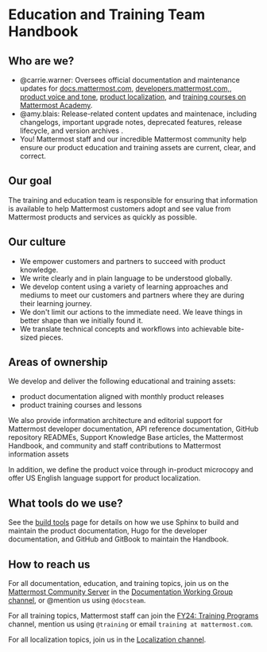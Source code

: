 # Education and Training Team Handbook

## Who are we?
- @carrie.warner: Oversees official documentation and maintenance updates for [docs.mattermost.com](https://docs.mattermost.com/), [developers.mattermost.com,](https://developers.mattermost.com/), [product voice and tone](operations/research-and-development/product/technical-writing-team-handbook/user-interface-text-guidelines#in-product-copy), [product localization](contributors/join-us/localization), and [training courses on Mattermost Academy](https://academy.mattermost.com/).
- @amy.blais: Release-related content updates and maintenace, including changelogs, important upgrade notes, deprecated features, release lifecycle, and version archives .
- You! Mattermost staff and our incredible Mattermost community help ensure our product education and training assets are current, clear, and correct.

## Our goal

The training and education team is responsible for ensuring that information is available to help Mattermost customers adopt and see value from Mattermost products and services as quickly as possible.

## Our culture

- We empower customers and partners to succeed with product knowledge.
- We write clearly and in plain language to be understood globally.
- We develop content using a variety of learning approaches and mediums to meet our customers and partners where they are during their learning journey.
- We don't limit our actions to the immediate need. We leave things in better shape than we initially found it.
- We translate technical concepts and workflows into achievable bite-sized pieces.

## Areas of ownership

We develop and deliver the following educational and training assets:
- product documentation aligned with monthly product releases
- product training courses and lessons

We also provide information architecture and editorial support for Mattermost developer documentation, API reference documentation, GitHub repository READMEs, Support Knowledge Base articles, the Mattermost Handbook, and community and staff contributions to Mattermost information assets

In addition, we define the product voice through in-product microcopy and offer US English language support for product localization.

## What tools do we use?

See the [build tools](https://handbook.mattermost.com/operations/research-and-development/product/technical-writing-team-handbook/product-docs-build-tools) page for details on how we use Sphinx to build and maintain the product documentation, Hugo for the developer documentation, and GitHub and GitBook to maintain the Handbook.

## How to reach us

For all documentation, education, and training topics, join us on the [Mattermost Community Server](https://community.mattermost.com) in the [Documentation Working Group channel](https://community.mattermost.com/core/channels/dwg-documentation-working-group), or @mention us using `@docsteam`. 

For all training topics, Mattermost staff can join the [FY24: Training Programs](https://community.mattermost.com/private-core/channels/fy24-growth-education-programs) channel, mention us using `@training` or email `training at mattermost.com`.

For all localization topics, join us in the [Localization channel](https://community.mattermost.com/core/channels/localization).